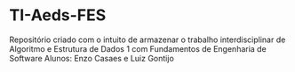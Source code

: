 # TI-Aeds-FES
Repositório criado com o intuito de armazenar o trabalho interdisciplinar de Algoritmo e Estrutura de Dados 1 com Fundamentos de Engenharia de Software
Alunos: Enzo Casaes e Luiz Gontijo
